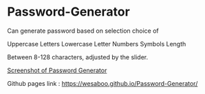 # Password-Generator

Can generate password based on selection choice of

Uppercase Letters
Lowercase Letter
Numbers
Symbols
Length

Between 8-128 characters, adjusted by the slider.

[Screenshot of Password Generator](/assets/PasswordGenerator.png)

Github pages link : https://wesaboo.github.io/Password-Generator/

